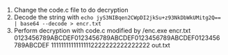 
1. Change the code.c file to do decryption
2. Decode the string with `echo jyS3NIBqen2CWpDI2jkSu+z93NkDbWkUMitg2Q== | base64 --decode > encr.txt`
3. Perform decryption with code.c modified by /enc.exe encr.txt 0123456789ABCDEF0123456789ABCDEF0123456789ABCDEF0123456789ABCDEF 11111111111111112222222222222222 out.txt

